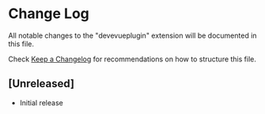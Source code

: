 # Change Log

All notable changes to the "devevueplugin" extension will be documented in this file.

Check [Keep a Changelog](http://keepachangelog.com/) for recommendations on how to structure this file.

## [Unreleased]

- Initial release